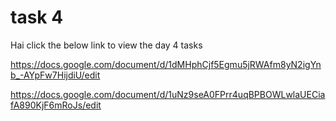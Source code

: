 # task 4

Hai click the below link to view the day 4 tasks

https://docs.google.com/document/d/1dMHphCjf5Egmu5jRWAfm8yN2igYnb_-AYpFw7HijdiU/edit

https://docs.google.com/document/d/1uNz9seA0FPrr4uqBPBOWLwlaUECiafA890KjF6mRoJs/edit
